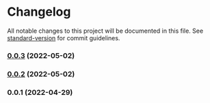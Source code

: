 # Changelog

All notable changes to this project will be documented in this file. See [standard-version](https://github.com/conventional-changelog/standard-version) for commit guidelines.

### [0.0.3](https://github.com/GieziJo/UnityInputSystemLocalisation/compare/v0.0.2...v0.0.3) (2022-05-02)

### [0.0.2](https://github.com/GieziJo/UnityInputSystemLocalisation/compare/v0.0.1...v0.0.2) (2022-05-02)

### 0.0.1 (2022-04-29)
